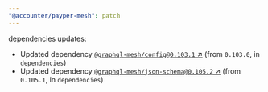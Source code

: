 ```yaml
---
"@accounter/payper-mesh": patch
---
```

dependencies updates:
  - Updated dependency [`@graphql-mesh/config@0.103.1` ↗︎](https://www.npmjs.com/package/@graphql-mesh/config/v/0.103.1) (from `0.103.0`, in `dependencies`)
  - Updated dependency [`@graphql-mesh/json-schema@0.105.2` ↗︎](https://www.npmjs.com/package/@graphql-mesh/json-schema/v/0.105.2) (from `0.105.1`, in `dependencies`)
